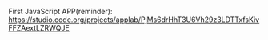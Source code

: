 First JavaScript APP(reminder):   https://studio.code.org/projects/applab/PjMs6drHhT3U6Vh29z3LDTTxfsKivFFZAextLZRWQJE
